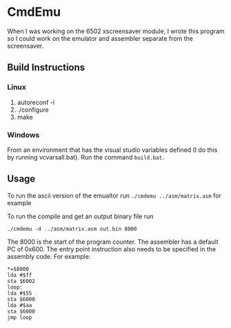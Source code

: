# CmdEmu

When I was working on the 6502 xscreensaver module, I wrote this program so I
could work on the emulator and assembler separate from the screensaver.

## Build Instructions

### Linux

1. autoreconf -i
2. ./configure
3. make

### Windows

From an environment that has the visual studio variables defined (I do this by
running vcvarsall.bat).  Run the command `build.bat`.

## Usage

To run the ascii version of the emualtor run `./cmdemu ../asm/matrix.asm` for example

To run the compile and get an output binary file run 

    ./cmdemu -d ../asm/matrix.asm out.bin 8000

The 8000 is the start of the program counter.  The assembler has a default PC
of 0x600.  The entry point instruction also needs to be specified in the
assembly code. For example:  

    *=$8000
    lda #$ff
    sta $6002
    loop:
    lda #$55
    sta $6000
    lda #$aa
    sta $6000
    jmp loop



